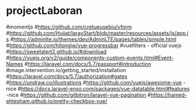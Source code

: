 # projectLaboran

#momentjs
#https://github.com/cretueusebiu/vform
#https://github.com/Hujjat/laravStart/blob/master/resources/assets/js/app.js
#https://adminlte.io/themes/dev/AdminLTE/pages/tables/simple.html
#https://github.com/hilongjw/vue-progressbar
#vuefilters - official vuejs
#https://sweetalert2.github.io/#download
#https://vuejs.org/v2/guide/components-custom-events.html#Event-Names
#https://laravel.com/docs/5.7/passport#introduction
#image.intervention.io/getting_started/installation
#https://laravel.com/docs/5.7/authorization#gates
#https://undraw.co/illustrations
#https://github.com/vuejs/awesome-vue -nice
#https://docs.laravel-enso.com/packages/vue-datatable.html#features -nice
#https://github.com/gilbitron/laravel-vue-pagination
#https://hamed-ehtesham.github.io/pretty-checkbox-vue/